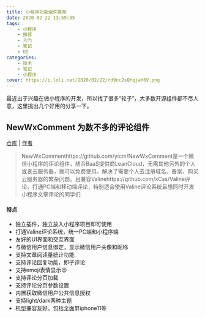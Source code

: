 ```yaml
---
title: 小程序功能组件推荐
date: 2020-02-22 13:59:35
tags:
    - 小程序
    - 推荐
    - 入门
    - 笔记
    - UI
categories:
    - 技术
    - 笔记
    - 小程序
cover: https://i.loli.net/2020/02/22/rd9nc2sQhqjaf6V.png
---
```


最近出于兴趣在做小程序的开发，所以找了很多“轮子”，大多数开源组件都不尽人意，这里挑出几个好用的分享一下。

## NewWxComment 为数不多的评论组件

[仓库](https://github.com/yicm/NewWxComment) | [作者](https://github.com/yicm)

> NewWxCommenthttps://github.com/yicm/NewWxComment是一个微信小程序的评论组件，结合BaaS提供商LeanCloud，无需其他另外的个人或者云服务器，就可以免费使用。解决了需要个人去注册域名、备案、购买云服务器的繁杂问题。且兼容Valinehttps://github.com/xCss/Valine评论，打通PC端和移动端评论，特别适合使用Valine评论系统且想同时开发小程序文章评论的同学们.

#### 特点

- 独立插件，独立放入小程序项目即可使用
- 打通Valine评论系统，统一PC端和小程序端
- 友好的UI界面和交互界面
- 与微信用户信息绑定，显示微信用户头像和昵称
- 支持文章阅读量统计功能
- 支持评论回复功能，即子评论
- 支持emoji表情显示😉
- 支持评论分页加载
- 支持评论分页参数设置
- 内置获取微信用户公共信息授权
- 支持light/dark两种主题
- 机型兼容友好，包括全面屏iphone11等

